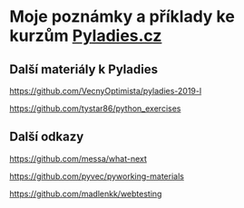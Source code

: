 Moje poznámky a příklady ke kurzům [Pyladies.cz](http://pyladies.cz/)
=====================================================================

Další materiály k Pyladies
--------------------------

https://github.com/VecnyOptimista/pyladies-2019-l

https://github.com/tystar86/python_exercises


Další odkazy
------------

https://github.com/messa/what-next

https://github.com/pyvec/pyworking-materials

https://github.com/madlenkk/webtesting
